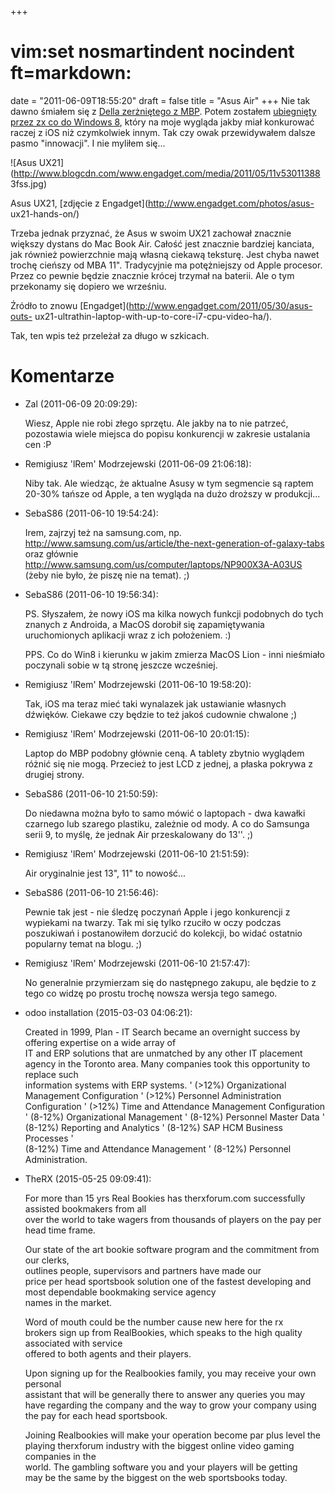 +++
# vim:set nosmartindent nocindent ft=markdown:
date = "2011-06-09T18:55:20"
draft = false
title = "Asus Air"
+++
Nie tak dawno śmiałem się z [Della zerżniętego z
MBP](http://blog.lrem.net/2011/05/24/dell-book-pro/). Potem zostałem
[ubiegnięty przez zx co do Windows
8](http://blog.secondgate.pl/2011/06/04/perwsze-spojrzenie-na-windows-8/),
który na moje wygląda jakby miał konkurować raczej z iOS niż czymkolwiek
innym. Tak czy owak przewidywałem dalsze pasmo "innowacji". I nie myliłem
się...

![Asus UX21](http://www.blogcdn.com/www.engadget.com/media/2011/05/11v53011388
3fss.jpg)

Asus UX21, [zdjęcie z Engadget](http://www.engadget.com/photos/asus-
ux21-hands-on/)

Trzeba jednak przyznać, że Asus w swoim UX21 zachował znacznie większy dystans
do Mac Book Air. Całość jest znacznie bardziej kanciata, jak również
powierzchnie mają własną ciekawą teksturę. Jest chyba nawet trochę cieńszy od
MBA 11". Tradycyjnie ma potężniejszy od Apple procesor. Przez co pewnie będzie
znacznie krócej trzymał na baterii. Ale o tym przekonamy się dopiero we
wrześniu.

Źródło to znowu [Engadget](http://www.engadget.com/2011/05/30/asus-outs-
ux21-ultrathin-laptop-with-up-to-core-i7-cpu-video-ha/).

Tak, ten wpis też przeleżał za długo w szkicach.

# Komentarze

* Zal (2011-06-09 20:09:29): <p>Wiesz, Apple nie robi złego sprzętu. Ale jakby
  na to nie patrzeć, pozostawia wiele miejsca do popisu konkurencji w zakresie
  ustalania cen :P</p>
* Remigiusz 'lRem' Modrzejewski (2011-06-09 21:06:18): <p>Niby tak. Ale wiedząc,
  że aktualne Asusy w tym segmencie są raptem 20-30% tańsze od Apple, a ten
  wygląda na dużo droższy w produkcji...</p>
* SebaS86 (2011-06-10 19:54:24): <p>Irem, zajrzyj też na samsung.com, np.
  http://www.samsung.com/us/article/the-next-generation-of-galaxy-tabs oraz
  głównie http://www.samsung.com/us/computer/laptops/NP900X3A-A03US (żeby nie
  było, że piszę nie na temat). ;)</p>
* SebaS86 (2011-06-10 19:56:34): <p>PS. Słyszałem, że nowy iOS ma kilka nowych
  funkcji podobnych do tych znanych z Androida, a MacOS dorobił się
  zapamiętywania uruchomionych aplikacji wraz z ich położeniem. :)</p>  <p>PPS.
  Co do Win8 i kierunku w jakim zmierza MacOS Lion - inni nieśmiało poczynali
  sobie w tą stronę jeszcze wcześniej.</p>
* Remigiusz 'lRem' Modrzejewski (2011-06-10 19:58:20): <p>Tak, iOS ma teraz mieć
  taki wynalazek jak ustawianie własnych dźwięków. Ciekawe czy będzie to też
  jakoś cudownie chwalone ;)</p>
* Remigiusz 'lRem' Modrzejewski (2011-06-10 20:01:15): <p>Laptop do MBP podobny
  głównie ceną. A tablety zbytnio wyglądem różnić się nie mogą. Przecież to jest
  LCD z jednej, a płaska pokrywa z drugiej strony.</p>
* SebaS86 (2011-06-10 21:50:59): <p>Do niedawna można było to samo mówić o
  laptopach - dwa kawałki czarnego lub szarego plastiku, zależnie od mody. A co
  do Samsunga serii 9, to myślę, że jednak Air przeskalowany do 13''. ;)</p>
* Remigiusz 'lRem' Modrzejewski (2011-06-10 21:51:59): <p>Air oryginalnie jest
  13", 11" to nowość...</p>
* SebaS86 (2011-06-10 21:56:46): <p>Pewnie tak jest - nie śledzę poczynań Apple
  i jego konkurencji z wypiekami na twarzy. Tak mi się tylko rzuciło w oczy
  podczas poszukiwań i postanowiłem dorzucić do kolekcji, bo widać ostatnio
  popularny temat na blogu. ;)</p>
* Remigiusz 'lRem' Modrzejewski (2011-06-10 21:57:47): <p>No generalnie
  przymierzam się do następnego zakupu, ale będzie to z tego co widzę po prostu
  trochę nowsza wersja tego samego.</p>
* odoo installation (2015-03-03 04:06:21): <p>Created in 1999, Plan - IT Search
  became an overnight success by offering expertise on a wide array of <br /> IT
  and ERP solutions that are unmatched by any other IT placement <br /> agency
  in the Toronto area. Many companies took this opportunity to replace such <br
  /> information systems with ERP systems. ' (&gt;12%) Organizational Management
  Configuration ' (&gt;12%) Personnel Administration Configuration ' (&gt;12%)
  Time and Attendance Management Configuration ' (8-12%) Organizational
  Management ' (8-12%) Personnel Master Data ' <br /> (8-12%) Reporting and
  Analytics ' (8-12%) SAP HCM Business Processes ' <br /> (8-12%) Time and
  Attendance Management ' (8-12%) Personnel Administration.</p>
* TheRX (2015-05-25 09:09:41): <p>For more than 15 yrs Real Bookies has
  therxforum.com successfully assisted bookmakers from all <br /> over the world
  to take wagers from thousands of players on the pay per head time frame.</p>
  <p>Our state of the art bookie software program and the commitment from our
  clerks, <br /> outlines people, supervisors and partners have made our <br />
  price per head sportsbook solution one of the fastest developing and most
  dependable bookmaking service agency <br /> names in the market.</p>  <p>Word
  of mouth could be the number cause new here for the rx <br /> brokers sign up
  from RealBookies, which speaks to the high quality associated with service <br
  /> offered to both agents and their players.</p>  <p>Upon signing up for the
  Realbookies family, you may receive your own personal <br /> assistant that
  will be generally there to answer any queries you may have regarding the
  company and the way to grow your company using the pay for each head
  sportsbook.</p>  <p>Joining Realbookies will make your operation become par
  plus level the <br /> playing therxforum industry with the biggest online
  video gaming companies in the <br /> world. The gambling software you and your
  players will be getting <br /> may be the same by the biggest on the web
  sportsbooks today.</p>
